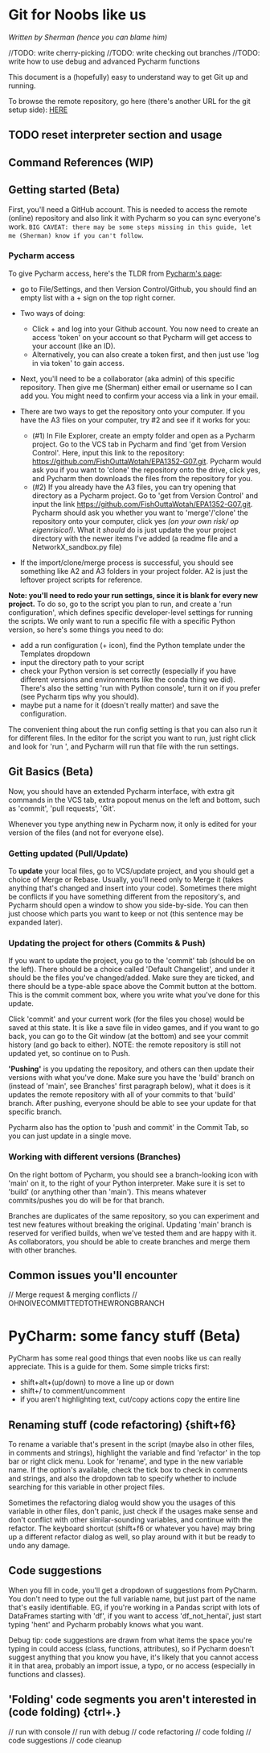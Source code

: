# Git for Noobs like us
*Written by Sherman (hence you can blame him)*

//TODO: write cherry-picking
//TODO: write checking out branches 
//TODO: write how to use debug and advanced Pycharm functions

This document is a (hopefully) easy to understand way to get Git up and running. 

To browse the remote repository, go here (there's another URL for the git setup side): 
[HERE](https://github.com/FishOuttaWotah/EPA1352-G07/tree/main) 


## TODO reset interpreter section and usage
## Command References (WIP)

## Getting started (Beta)
First, you'll need a GitHub account. This is needed to access the remote (online) repository and also link it with Pycharm so you can sync everyone's work. `BIG CAVEAT: there may be some steps missing in this guide, let me (Sherman) know if you can't follow`.

### Pycharm access
To give Pycharm access, here's the TLDR from [Pycharm's page](https://www.jetbrains.com/help/pycharm/github.html#register-account):
- go to File/Settings, and then Version Control/Github, you should find an empty list with a + sign on the top right corner. 
- Two ways of doing: 
    - Click + and log into your Github account. You now need to create an access 'token' on your account so that Pycharm will get access to your account (like an ID).  
    - Alternatively, you can also create a token first, and then just use 'log in via token' to gain access. 
- Next, you'll need to be a collaborator (aka admin) of this specific repository. Then give me (Sherman) either email or username so I can add you. You might need to confirm your access via a link in your email.

- There are two ways to get the repository onto your computer. If you have the A3 files on your computer, try #2 and see if it works for you:
    - (#1) In File Explorer, create an empty folder and open as a Pycharm project. Go to the VCS tab in Pycharm and find 'get from Version Control'. Here, input this link to  the repository: <https://github.com/FishOuttaWotah/EPA1352-G07.git>. Pycharm would ask you if you want to 'clone' the repository onto the drive, click yes, and Pycharm then downloads the files from the repository for you.
    - (#2) If you already have the A3 files, you can try opening that directory as a Pycharm project. Go to 'get from Version Control' and input the link <https://github.com/FishOuttaWotah/EPA1352-G07.git>. Pycharm should ask you whether you want to 'merge'/'clone' the repository onto your computer, click yes *(on your own risk/ op eigenrisico!)*. What it *should* do is just update the your project directory with the newer items I've added (a readme file and a NetworkX_sandbox.py file)
- If the import/clone/merge process is successful, you should see something like A2 and A3 folders in your project folder. A2 is just the leftover project scripts for reference.

**Note: you'll need to redo your run settings, since it is blank for every new project.** To do so, go to the script you plan to run, and create a 'run configuration', which defines specific developer-level settings for running the scripts. We only want to run a specific file with a specific Python version, so here's some things you need to do:
- add a run configuration (+ icon), find the Python template under the Templates dropdown
- input the directory path to your script 
- check your Python version is set correctly (especially if you have different versions and environments like the conda thing we did). There's also the setting 'run with Python console', turn it on if you prefer (see Pycharm tips why you should).
- maybe put a name for it (doesn't really matter) and save the configuration.

The convenient thing about the run config setting is that you can also run it for different files. In the editor for the script you want to run, just right click and look for 'run <runConfigName>', and Pycharm will run that file with the run settings.

## Git Basics (Beta)
Now, you should have an extended Pycharm interface, with extra git commands in the VCS tab, extra popout menus on the left and bottom, such as 'commit', 'pull requests', 'Git'.

Whenever you type anything new in Pycharm now, it only is edited for your version of the files (and not for everyone else). 

### Getting updated (Pull/Update)
To **update** your local files, go to VCS/update project, and you should get a choice of Merge or Rebase. Usually, you'll need only to Merge it (takes anything that's changed and insert into your code). Sometimes there might be conflicts if you have something different from the repository's, and Pycharm should open a window to show you side-by-side. You can then just choose which parts you want to keep or not (this sentence may be expanded later).

### Updating the project for others (Commits & Push)
If you want to update the project, you go to the 'commit' tab (should be on the left). There should be a choice called 'Default Changelist', and under it should be the files you've changed/added. Make sure they are ticked, and there should be a type-able space above the Commit button at the bottom. This is the commit comment box, where you write what you've done for this update. 

Click 'commit' and your current work (for the files you chose) would be saved at this state. It is like a save file in video games, and if you want to go back, you can go to the Git window (at the bottom) and see your commit history (and go back to either). NOTE: the remote repository is still not updated yet, so continue on to Push.

**'Pushing'** is you updating the repository, and others can then update their versions with what you've done. Make sure you have the 'build' branch on (instead of 'main', see Branches' first paragraph below), what it does is it updates the remote repository with all of your commits to that 'build' branch. After pushing, everyone should be able to see your update for that specific branch.

Pycharm also has the option to 'push and commit' in the Commit Tab, so you can just update in a single move. 
 
### Working with different versions (Branches)
On the right bottom of Pycharm, you should see a branch-looking icon with 'main' on it, to the right of your Python interpreter. Make sure it is set to 'build' (or anything other than 'main'). This means whatever commits/pushes you do will be for that branch. 

Branches are duplicates of the same repository, so you can experiment and test new features without breaking the original. Updating 'main' branch is reserved for verified builds, when we've tested them and are happy with it. As collaborators, you should be able to create branches and merge them with other branches. 

## Common issues you'll encounter
// Merge request & merging conflicts
// OHNOIVECOMMITTEDTOTHEWRONGBRANCH

# PyCharm: some fancy stuff (Beta)
PyCharm has some real good things that even noobs like us can really appreciate. This is a guide for them. Some simple tricks first:
- shift+alt+(up/down) to move a line up or down
- shift+/ to comment/uncomment
- if you aren't highlighting text, cut/copy actions copy the entire line 

## Renaming stuff (code **refactoring**) {shift+f6}
To rename a variable that's present in the script (maybe also in other files, in comments and strings), highlight the variable and find 'refactor' in the top bar or right click menu. Look for 'rename', and type in the new variable name. If the option's available, check the tick box to check in comments and strings, and also the dropdown tab to specify whether to include searching for this variable in other project files. 

Sometimes the refactoring dialog would show you the usages of this variable in other files, don't panic, just check if the usages make sense and don't conflict with other similar-sounding variables, and continue with the refactor. The keyboard shortcut (shift+f6 or whatever you have) may bring up a different refactor dialog as well, so play around with it but be ready to undo any damage.

## Code **suggestions** 
When you fill in code, you'll get a dropdown of suggestions from PyCharm. You don't need to type out the full variable name, but just part of the name that's easily identifiable. EG, if you're working in a Pandas script with lots of DataFrames starting with 'df', if you want to access 'df_not_hentai', just start typing 'hent' and Pycharm probably knows what you want.

Debug tip: code suggestions are drawn from what items the space you're typing in could access (class, functions, attributes), so if Pycharm doesn't suggest anything that you know you have, it's likely that you cannot access it in that area, probably an import issue, a typo, or no access (especially in functions and classes).

## 'Folding' code segments you aren't interested in (code **folding**) {ctrl+.}

 
// run with console
// run with debug
// code refactoring
// code folding
// code suggestions
// code cleanup

